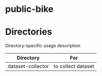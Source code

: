 # public-bike

# Directories
Directory-specific usage description 

|     Directory     |         For        |
|:-----------------:|:------------------:|
| dataset-collector | to collect dataset |
